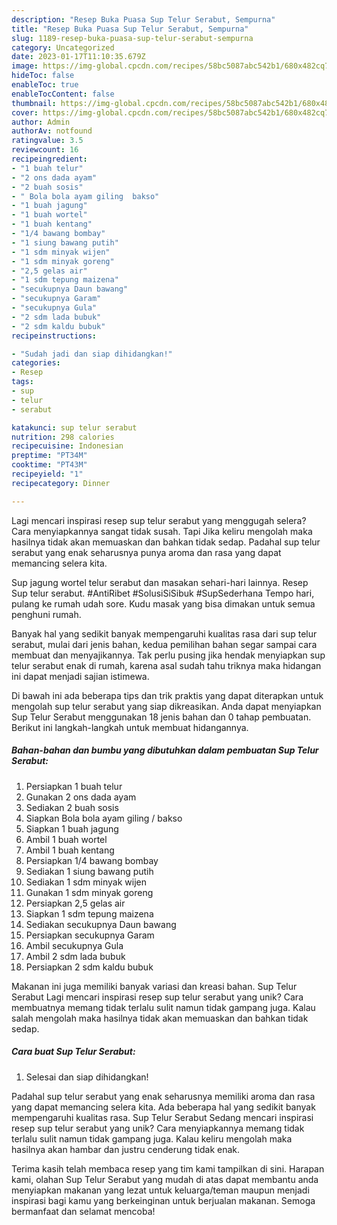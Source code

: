 ```yaml
---
description: "Resep Buka Puasa Sup Telur Serabut, Sempurna"
title: "Resep Buka Puasa Sup Telur Serabut, Sempurna"
slug: 1189-resep-buka-puasa-sup-telur-serabut-sempurna
category: Uncategorized
date: 2023-01-17T11:10:35.679Z
image: https://img-global.cpcdn.com/recipes/58bc5087abc542b1/680x482cq70/sup-telur-serabut-foto-resep-utama.jpg
hideToc: false
enableToc: true
enableTocContent: false
thumbnail: https://img-global.cpcdn.com/recipes/58bc5087abc542b1/680x482cq70/sup-telur-serabut-foto-resep-utama.jpg
cover: https://img-global.cpcdn.com/recipes/58bc5087abc542b1/680x482cq70/sup-telur-serabut-foto-resep-utama.jpg
author: Admin
authorAv: notfound
ratingvalue: 3.5
reviewcount: 16
recipeingredient:
- "1 buah telur"
- "2 ons dada ayam"
- "2 buah sosis"
- " Bola bola ayam giling  bakso"
- "1 buah jagung"
- "1 buah wortel"
- "1 buah kentang"
- "1/4 bawang bombay"
- "1 siung bawang putih"
- "1 sdm minyak wijen"
- "1 sdm minyak goreng"
- "2,5 gelas air"
- "1 sdm tepung maizena"
- "secukupnya Daun bawang"
- "secukupnya Garam"
- "secukupnya Gula"
- "2 sdm lada bubuk"
- "2 sdm kaldu bubuk"
recipeinstructions:

- "Sudah jadi dan siap dihidangkan!"
categories:
- Resep
tags:
- sup
- telur
- serabut

katakunci: sup telur serabut 
nutrition: 298 calories
recipecuisine: Indonesian
preptime: "PT34M"
cooktime: "PT43M"
recipeyield: "1"
recipecategory: Dinner

---
```



Lagi mencari inspirasi resep sup telur serabut yang menggugah selera? Cara menyiapkannya sangat tidak susah. Tapi Jika keliru mengolah maka hasilnya tidak akan memuaskan dan bahkan tidak sedap. Padahal sup telur serabut yang enak seharusnya punya aroma dan rasa yang dapat memancing selera kita.


Sup jagung wortel telur serabut dan masakan sehari-hari lainnya. Resep Sup telur serabut. #AntiRibet #SolusiSiSibuk #SupSederhana Tempo hari, pulang ke rumah udah sore. Kudu masak yang bisa dimakan untuk semua penghuni rumah.

Banyak hal yang sedikit banyak mempengaruhi kualitas rasa dari sup telur serabut, mulai dari jenis bahan, kedua pemilihan bahan segar sampai cara membuat dan menyajikannya. Tak perlu pusing jika hendak menyiapkan sup telur serabut enak di rumah, karena asal sudah tahu triknya maka hidangan ini dapat menjadi sajian istimewa.


Di bawah ini ada beberapa tips dan trik praktis yang dapat diterapkan untuk mengolah sup telur serabut yang siap dikreasikan. Anda dapat menyiapkan Sup Telur Serabut menggunakan 18 jenis bahan dan 0 tahap pembuatan. Berikut ini langkah-langkah untuk membuat hidangannya.

<!--inarticleads1-->

##### Bahan-bahan dan bumbu yang dibutuhkan dalam pembuatan Sup Telur Serabut:

1. Persiapkan 1 buah telur
1. Gunakan 2 ons dada ayam
1. Sediakan 2 buah sosis
1. Siapkan  Bola bola ayam giling / bakso
1. Siapkan 1 buah jagung
1. Ambil 1 buah wortel
1. Ambil 1 buah kentang
1. Persiapkan 1/4 bawang bombay
1. Sediakan 1 siung bawang putih
1. Sediakan 1 sdm minyak wijen
1. Gunakan 1 sdm minyak goreng
1. Persiapkan 2,5 gelas air
1. Siapkan 1 sdm tepung maizena
1. Sediakan secukupnya Daun bawang
1. Persiapkan secukupnya Garam
1. Ambil secukupnya Gula
1. Ambil 2 sdm lada bubuk
1. Persiapkan 2 sdm kaldu bubuk


Makanan ini juga memiliki banyak variasi dan kreasi bahan. Sup Telur Serabut Lagi mencari inspirasi resep sup telur serabut yang unik? Cara membuatnya memang tidak terlalu sulit namun tidak gampang juga. Kalau salah mengolah maka hasilnya tidak akan memuaskan dan bahkan tidak sedap. 

<!--inarticleads2-->

##### Cara buat Sup Telur Serabut:


1. Selesai dan siap dihidangkan!

Padahal sup telur serabut yang enak seharusnya memiliki aroma dan rasa yang dapat memancing selera kita. Ada beberapa hal yang sedikit banyak mempengaruhi kualitas rasa. Sup Telur Serabut Sedang mencari inspirasi resep sup telur serabut yang unik? Cara menyiapkannya memang tidak terlalu sulit namun tidak gampang juga. Kalau keliru mengolah maka hasilnya akan hambar dan justru cenderung tidak enak. 

Terima kasih telah membaca resep yang tim kami tampilkan di sini. Harapan kami, olahan Sup Telur Serabut yang mudah di atas dapat membantu anda menyiapkan makanan yang lezat untuk keluarga/teman maupun menjadi inspirasi bagi kamu yang berkeinginan untuk berjualan makanan. Semoga bermanfaat dan selamat mencoba!
